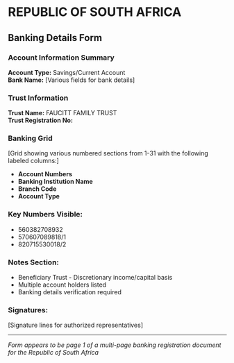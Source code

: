 # REPUBLIC OF SOUTH AFRICA

## Banking Details Form

### Account Information Summary

**Account Type:** Savings/Current Account  
**Bank Name:** [Various fields for bank details]

### Trust Information
**Trust Name:** FAUCITT FAMILY TRUST  
**Trust Registration No:** 

### Banking Grid
[Grid showing various numbered sections from 1-31 with the following labeled columns:]
- **Account Numbers**
- **Banking Institution Name**
- **Branch Code**
- **Account Type**

### Key Numbers Visible:
- 560382708932
- 570607089818/1
- 820715530018/2

### Notes Section:
- Beneficiary Trust - Discretionary income/capital basis
- Multiple account holders listed
- Banking details verification required

### Signatures:
[Signature lines for authorized representatives]

---
*Form appears to be page 1 of a multi-page banking registration document for the Republic of South Africa*